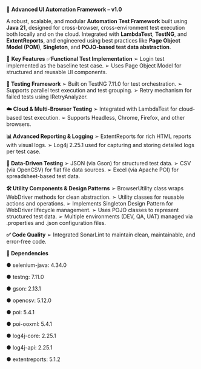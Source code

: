 🚀 **Advanced UI Automation Framework – v1.0**

A robust, scalable, and modular **Automation Test Framework** built using **Java 21**, designed for cross-browser, cross-environment test execution both locally and on the cloud. Integrated with **LambdaTest**, **TestNG**, and **ExtentReports**, and engineered using best practices like **Page Object Model (POM)**, **Singleton**, and **POJO-based test data abstraction**.

🧩 **Key Features**
✅**Functional Test Implementation**
➢ Login test implemented as the baseline test case.
➢ Uses Page Object Model for structured and reusable UI components.

**🧪 Testing Framework**
➢ Built on TestNG 7.11.0 for test orchestration.
➢ Supports parallel test execution and test grouping.
➢ Retry mechanism for failed tests using IRetryAnalyzer.

**☁️ Cloud & Multi-Browser Testing**
➢ Integrated with LambdaTest for cloud-based test execution.
➢ Supports Headless, Chrome, Firefox, and other browsers.

**📊 Advanced Reporting & Logging**
➢ ExtentReports for rich HTML reports with visual logs.
➢ Log4j 2.25.1 used for capturing and storing detailed logs per test case.

**📁 Data-Driven Testing**
➢ JSON (via Gson) for structured test data.
➢ CSV (via OpenCSV) for flat file data sources.
➢ Excel (via Apache POI) for spreadsheet-based test data.

**🛠 Utility Components & Design Patterns**
➢ BrowserUtility class wraps WebDriver methods for clean abstraction.
➢ Utility classes for reusable actions and operations.
➢ Implements Singleton Design Pattern for WebDriver lifecycle management.
➢ Uses POJO classes to represent structured test data.
➢ Multiple environments (DEV, QA, UAT) managed via .properties and .json configuration files.

**✅ Code Quality**
➢ Integrated SonarLint to maintain clean, maintainable, and error-free code.

**🧰 Dependencies**

● selenium-java: 4.34.0

● testng: 7.11.0

● gson: 2.13.1

● opencsv: 5.12.0

● poi: 5.4.1

● poi-ooxml: 5.4.1

● log4j-core: 2.25.1

● log4j-api: 2.25.1

● extentreports: 5.1.2
